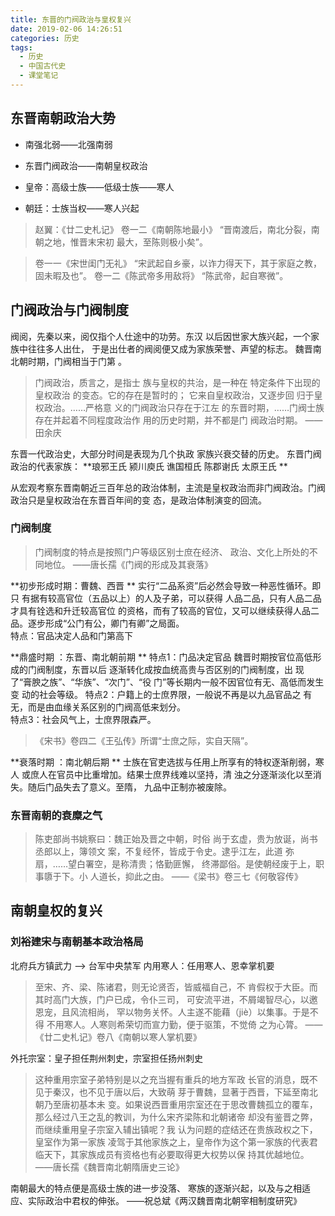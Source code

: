 ```yaml
---
title: 东晋的门阀政治与皇权复兴
date: 2019-02-06 14:26:51
categories: 历史
tags: 
  - 历史
  - 中国古代史
  - 课堂笔记
---
```


## 东晋南朝政治大势 
- 南强北弱——北强南弱  

- 东晋门阀政治——南朝皇权政治  

- 皇帝：高级士族——低级士族——寒人  

- 朝廷：士族当权——寒人兴起 

  <!--more-->
> 赵翼：《廿二史札记》 卷一二《南朝陈地最小》
>  “晋南渡后，南北分裂，南朝之地，惟晋末宋初 最大，至陈则极小矣”。 

> 卷一一《宋世闺门无礼》 “宋武起自乡豪，以诈力得天下，其于家庭之教， 固未暇及也”。
>  卷一二《陈武帝多用敌将》 “陈武帝，起自寒微”。

## 门阀政治与门阀制度 
阀阅，先秦以来，阅仅指个人仕途中的功劳。东汉 以后因世家大族兴起，一个家族中往往多人出仕， 于是出仕者的阀阅便又成为家族荣誉、声望的标志。 魏晋南北朝时期，门阀相当于门第 。 
> 门阀政治，质言之，是指士 族与皇权的共治，是一种在 特定条件下出现的皇权政治 的变态。它的存在是暂时的； 它来自皇权政治，又逐步回 归于皇权政治。……严格意 义的门阀政治只存在于江左 的东晋时期，……门阀士族 存在并起着不同程度政治作 用的历史时期，并不都是门 阀政治时期。    ——田余庆 

东晋一代政治史，大部分时间是表现为几个执政 家族兴衰交替的历史。 
东晋门阀政治的代表家族： **琅邪王氏 颍川庾氏 谯国桓氏 陈郡谢氏 太原王氏 **

从宏观考察东晋南朝近三百年总的政治体制，主流是皇权政治而非门阀政治。门阀政治只是皇权政治在东晋百年间的变 态，是政治体制演变的回流。

### 门阀制度
> 门阀制度的特点是按照门户等级区别士庶在经济、 政治、文化上所处的不同地位。                               ——唐长孺《门阀的形成及其衰落》 

**初步形成时期：曹魏、西晋 **
实行“二品系资”后必然会导致一种恶性循环。即只 有据有较高官位（五品以上）的人及子弟，可以获得 人品二品，只有人品二品才具有铨选和升迁较高官位 的资格，而有了较高的官位，又可以继续获得人品二 品。逐步形成“公门有公，卿门有卿”之局面。    
特点：官品决定人品和门第高下 

**鼎盛时期 ：东晋、南北朝前期 **
特点1：门品决定官品
魏晋时期按官位高低形成的门阀制度，东晋以后 逐渐转化成按血统高贵与否区别的门阀制度，出 现了“膏腴之族”、“华族”、“次门”、“役 门”等长期内一般不因官位有无、高低而发生变 动的社会等级。 
特点2：户籍上的士庶界限，一般说不再是以九品官品之 有无，而是由血缘关系区别的门阀高低来划分。  
特点3：社会风气上，士庶界限森严。 
> 《宋书》卷四二《王弘传》所谓“士庶之际，实自天隔”。  

**衰落时期 ：南北朝后期 **
士族在官吏选拔与任用上所享有的特权逐渐削弱，寒人 或庶人在官员中比重增加。结果士庶界线难以坚持，清 浊之分逐渐淡化以至消失。随后门品失去了意义。至隋， 九品中正制亦被废除。

### 东晋南朝的衰糜之气 
> 陈吏部尚书姚察曰：魏正始及晋之中朝，时俗 尚于玄虚，贵为放诞，尚书丞郎以上，簿领文 案，不复经怀，皆成于令史。逮乎江左，此道 弥扇，……望白署空，是称清贵；恪勤匪懈， 终滞鄙俗。是使朝经废于上，职事隳于下。小 人道长，抑此之由。   ——《梁书》卷三七《何敬容传》 

## 南朝皇权的复兴 
### 刘裕建宋与南朝基本政治格局 
北府兵方镇武力   ——>  台军中央禁军 
内用寒人：任用寒人、恩幸掌机要  
> 至宋、齐、梁、陈诸君，则无论贤否，皆威福自己，不 肯假权于大臣。而其时高门大族，门户已成，令仆三司， 可安流平进，不屑竭智尽心，以邀恩宠，且风流相尚， 罕以物务关怀。人主遂不能藉（jiè）以集事。于是不得 不用寒人。人寒则希荣切而宣力勤，便于驱策，不觉倚 之为心膂。                              ——《廿二史札记》卷八《南朝以寒人掌机要》 

外托宗室：皇子担任荆州刺史，宗室担任扬州刺史
> 这种重用宗室子弟特别是以之充当握有重兵的地方军政 长官的消息，既不见于秦汉，也不见于唐以后，大致萌 芽于曹魏，显著于西晋，下延至南北朝乃至唐初基本未 变。如果说西晋重用宗室还在于思改曹魏孤立的覆车， 那么经过八王之乱的教训，为什么宋齐梁陈和北朝诸帝 却没有鉴晋之弊，而继续重用皇子宗室入辅出镇呢？我 认为问题的症结还在贵族政权之下，皇室作为第一家族 凌驾于其他家族之上，皇帝作为这个第一家族的代表君 临天下，其家族成员有资格也有必要取得更大权势以保 持其优越地位。    ——唐长孺《魏晋南北朝隋唐史三论》 

南朝最大的特点便是高级士族的进一步没落、 寒族的逐渐兴起，以及与之相适应、实际政治中君权的伸张。  ——祝总斌《两汉魏晋南北朝宰相制度研究》 